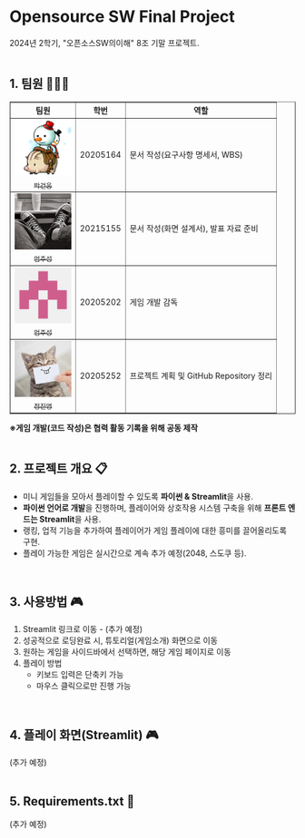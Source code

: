 # Opensource SW Final Project
2024년 2학기, "오픈소스SW의이해" 8조 기말 프로젝트.
<br><br>



## 1. 팀원 🧑‍🤝‍🧑
<table border="1">
  <thead>
    <tr>
      <th>팀원</th>
      <th>학번</th>
      <th>역할</th>
    </tr>
  </thead>
  <tbody>
    <tr>
      <td align="center"><a href="https://github.com/pgw2001">
        <img src="박건웅_프로필.png" width="100px;" alt=""/><br/><sub>박건웅</sub></a><br/>
      <td>20205164</td>
      <td>문서 작성(요구사항 명세서, WBS)</td>
    </tr>
    <tr>
      <td align="center"><a href="https://github.com/JustHello02">
        <img src="박성민_프로필.png" width="100px;" alt=""/><br/><sub>엄주성</sub></a><br/>
      <td>20215155</td>
      <td>문서 작성(화면 설계서), 발표 자료 준비</td>
    </tr>
    <tr>
      <td align="center"><a href="https://github.com/JooSungEom">
        <img src="엄주성_프로필.png" width="100px;" alt=""/><br/><sub>엄주성</sub></a><br/>
      </td>
      <td>20205202</td>
      <td>게임 개발 감독</td>
    </tr>
    <tr>
      <td align="center"><a href="https://github.com/Jinmiru">
        <img src="정진영_프로필.png" width="100px;" alt=""/><br/><sub>정진영</sub></a><br/>
      </td>
      <td>20205252</td>
      <td>프로젝트 계획 및 GitHub Repository 정리</td>
    </tr>
  </tbody>
</table>

**※게임 개발(코드 작성)은 협력 활동 기록을 위해 공동 제작**
<br><br>



## 2. 프로젝트 개요 📋
- 미니 게임들을 모아서 플레이할 수 있도록 **파이썬 & Streamlit**을 사용.
- **파이썬 언어로 개발**을 진행하며, 플레이어와 상호작용 시스템 구축을 위해 **프론트 엔드는 Streamlit**을 사용.
- 랭킹, 업적 기능을 추가하여 플레이어가 게임 플레이에 대한 흥미를 끌어올리도록 구현.
- 플레이 가능한 게임은 실시간으로 계속 추가 예정(2048, 스도쿠 등).
<br>



## 3. 사용방법 🎮
1. Streamlit 링크로 이동 - (추가 예정)
2. 성공적으로 로딩완료 시, 튜토리얼(게임소개) 화면으로 이동
3. 원하는 게임을 사이드바에서 선택하면, 해당 게임 페이지로 이동
4. 플레이 방법
    - 키보드 입력은 단축키 가능
    - 마우스 클릭으로만 진행 가능
<br>



## 4. 플레이 화면(Streamlit) 🎮
(추가 예정)
<br><br>



## 5. Requirements.txt 📰
(추가 예정)
<br><br>
